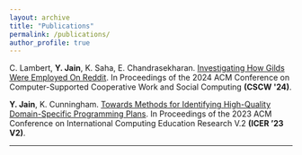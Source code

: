 ```yaml
---
layout: archive
title: "Publications"
permalink: /publications/
author_profile: true
---
```


<!-- {% if author.googlescholar %}
  You can also find my articles on <u><a href="{{author.googlescholar}}">my Google Scholar profile</a>.</u>
{% endif %}

{% include base_path %}

{% for post in site.publications reversed %}
  {% include archive-single.html %}
{% endfor %} -->

C. Lambert, **Y. Jain**, K. Saha, E. Chandrasekharan. [Investigating How Gilds Were Employed On Reddit](https://dl.acm.org/doi/10.1145/3678884.3681916). In Proceedings of the 2024 ACM Conference on Computer-Supported Cooperative Work and Social Computing **(CSCW '24)**.

**Y. Jain**, K. Cunningham. [Towards Methods for Identifying High-Quality Domain-Specific Programming Plans](https://dl.acm.org/doi/10.1145/3568812.3603478). In Proceedings of the 2023 ACM Conference on International Computing Education Research V.2 **(ICER ’23 V2)**.

---
